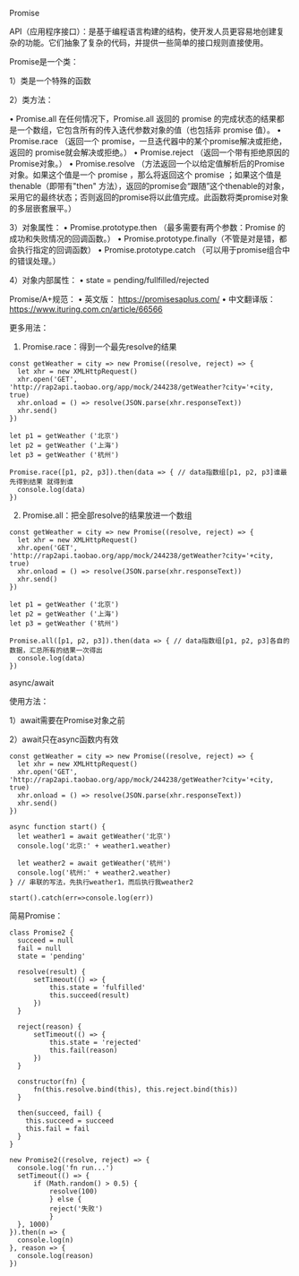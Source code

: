 Promise

API（应用程序接口）：是基于编程语言构建的结构，使开发人员更容易地创建复杂的功能。它们抽象了复杂的代码，并提供一些简单的接口规则直接使用。
  
  Promise是一个类：
  
1）类是一个特殊的函数

2）类方法：

• Promise.all  在任何情况下，Promise.all 返回的 promise 的完成状态的结果都是一个数组，它包含所有的传入迭代参数对象的值（也包括非 promise 值）。
• Promise.race  （返回一个 promise，一旦迭代器中的某个promise解决或拒绝，返回的 promise就会解决或拒绝。）
• Promise.reject  （返回一个带有拒绝原因的Promise对象。）
• Promise.resolve  （方法返回一个以给定值解析后的Promise 对象。如果这个值是一个 promise ，那么将返回这个 promise ；如果这个值是thenable（即带有"then" 方法），返回的promise会“跟随”这个thenable的对象，采用它的最终状态；否则返回的promise将以此值完成。此函数将类promise对象的多层嵌套展平。）

3）对象属性：
• Promise.prototype.then  （最多需要有两个参数：Promise 的成功和失败情况的回调函数。）
• Promise.prototype.finally（不管是对是错，都会执行指定的回调函数）
• Promise.prototype.catch  （可以用于promise组合中的错误处理。）

4）对象内部属性：
• state = pending/fullfilled/rejected

Promise/A+规范：
• 英文版： https://promisesaplus.com/
• 中文翻译版： https://www.ituring.com.cn/article/66566

更多用法：

1) Promise.race：得到一个最先resolve的结果
```
const getWeather = city => new Promise((resolve, reject) => {
  let xhr = new XMLHttpRequest()
  xhr.open('GET', 'http://rap2api.taobao.org/app/mock/244238/getWeather?city='+city, true)
  xhr.onload = () => resolve(JSON.parse(xhr.responseText))
  xhr.send()
})

let p1 = getWeather ('北京')
let p2 = getWeather ('上海')
let p3 = getWeather ('杭州')

Promise.race([p1, p2, p3]).then(data => { // data指数组[p1, p2, p3]谁最先得到结果 就得到谁
  console.log(data)
})
```

2) Promise.all：把全部resolve的结果放进一个数组
```
const getWeather = city => new Promise((resolve, reject) => {
  let xhr = new XMLHttpRequest()
  xhr.open('GET', 'http://rap2api.taobao.org/app/mock/244238/getWeather?city='+city, true)
  xhr.onload = () => resolve(JSON.parse(xhr.responseText))
  xhr.send()
})

let p1 = getWeather ('北京')
let p2 = getWeather ('上海')
let p3 = getWeather ('杭州')

Promise.all([p1, p2, p3]).then(data => { // data指数组[p1, p2, p3]各自的数据，汇总所有的结果一次得出
  console.log(data)
})
```

async/await

使用方法：

1）await需要在Promise对象之前

2）await只在async函数内有效
```
const getWeather = city => new Promise((resolve, reject) => {
  let xhr = new XMLHttpRequest()
  xhr.open('GET', 'http://rap2api.taobao.org/app/mock/244238/getWeather?city='+city, true)
  xhr.onload = () => resolve(JSON.parse(xhr.responseText))
  xhr.send()
})

async function start() {
  let weather1 = await getWeather('北京')
  console.log('北京:' + weather1.weather)

  let weather2 = await getWeather('杭州')
  console.log('杭州:' + weather2.weather)
} // 串联的写法，先执行weather1，而后执行我weather2 

start().catch(err=>console.log(err))
```

简易Promise：
```
class Promise2 {
  succeed = null
  fail = null
  state = 'pending' 

  resolve(result) {
      setTimeout(() => {
          this.state = 'fulfilled' 
          this.succeed(result)
      })
  }

  reject(reason) {
      setTimeout(() => {
          this.state = 'rejected' 
          this.fail(reason)
      })
  }

  constructor(fn) {
      fn(this.resolve.bind(this), this.reject.bind(this))
  }

  then(succeed, fail) {
    this.succeed = succeed
    this.fail = fail
  }
}

new Promise2((resolve, reject) => {
  console.log('fn run...')
  setTimeout(() => {
      if (Math.random() > 0.5) {
          resolve(100)
          } else {
          reject('失败')
          }
  }, 1000)
}).then(n => {
  console.log(n)
}, reason => {
  console.log(reason)
})
```

